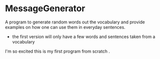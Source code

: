 # MessageGenerator
A program to generate random words out the vocabulary and provide examples on how one can use them in everyday sentences.

+ the first version will only have a few words and sentences taken from a vocabulary

I'm so excited this is my first program from scratch $.$
